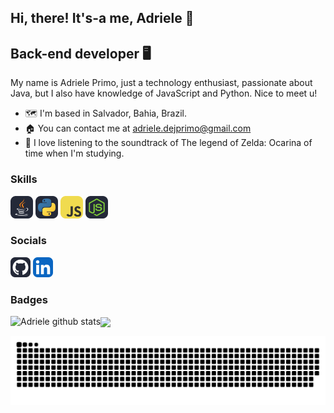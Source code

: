 Hi, there! It's-a me, Adriele :bug:	
------------------------------
Back-end developer :desktop_computer:
------------------------------

My name is Adriele Primo, just a technology enthusiast, passionate about Java, but I also have knowledge of JavaScript and Python. Nice to meet u!

*   :world_map:	I'm based in Salvador, Bahia, Brazil.
*   :house: 	 You can contact me at [adriele.dejprimo@gmail.com](mailto:adriele.dejprimo@gmail.com)
*   :seedling:  I love listening to the soundtrack of The legend of Zelda: Ocarina of time when I'm studying.
  ### Skills 
<p align="left">
  
<a href="https://www.oracle.com/java/" target="_blank" rel="noreferrer"><img src="https://github.com/tandpfun/skill-icons/blob/main/icons/Java-Dark.svg" width="36" height="36" alt="Java" /></a>
<a href="https://www.python.org/" target="_blank" rel="noreferrer"><img src="https://github.com/tandpfun/skill-icons/blob/main/icons/Python-Dark.svg" width="36" height="36" alt="Python" /></a>
<a href="https://developer.mozilla.org/en-US/docs/Web/JavaScript" target="_blank" rel="noreferrer"><img src="https://github.com/tandpfun/skill-icons/blob/main/icons/JavaScript.svg" width="36" height="36" alt="JavaScript" /></a>
<a href="https://nodejs.org/en" target="_blank" rel="noreferrer"><img src="https://github.com/tandpfun/skill-icons/blob/main/icons/NodeJS-Dark.svg" width="36" height="36" alt="JavaScript" /></a>
</p>
                    
### Socials    
<p align="left">
  
<a href="https://www.github.com/adrieleprimo" target="_blank" rel="noreferrer"><img src="https://github.com/tandpfun/skill-icons/blob/main/icons/Github-Dark.svg" width="32" height="32" /></a>
 <a href="https://www.linkedin.com/in/adrieleprimo" target="_blank" rel="noreferrer"><img src="https://github.com/tandpfun/skill-icons/blob/main/icons/LinkedIn.svg" width="32" height="32" /></a>
 
### Badges
<a href="https://github.com/adrieleprimo">
  <img align="center" src="https://github-readme-stats.vercel.app/api/top-langs/?username=adrieleprimo&theme=dark&hide_langs_below=1" />
</a>
<a href="https://github.com/adrieleprimo">
 <img align="left" src="https://github-readme-stats.vercel.app/api?username=adrieleprimo&show_icons=true&theme=dark&line_height=27&rank_icon=github" alt="Adriele github stats"/>
</a>


![github-contribution-grid-snake](https://github.com/adrieleprimo/adrieleprimo/blob/output/github-contribution-grid-snake.svg)
